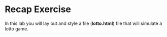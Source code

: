 # Recap Exercise

In this lab you will lay out and style a file (**lotto.html**) file that will simulate a lotto game. 




